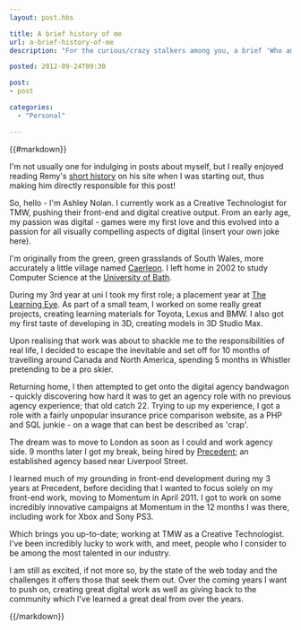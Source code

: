 ```yaml
---
layout: post.hbs

title: A brief history of me
url: a-brief-history-of-me
description: "For the curious/crazy stalkers among you, a brief 'Who am I', and how I've fallen into doing whatever it is that I do."

posted: 2012-09-24T09:30

post:
- post

categories:
  - "Personal"

---
```


{{#markdown}}

I'm not usually one for indulging in posts about myself, but I really enjoyed reading Remy's [short history](http://remysharp.com/about/) on his site when I was starting out, thus making him directly responsible for this post!

So, hello - I'm Ashley Nolan.  I currently work as a Creative Technologist for TMW, pushing their front-end and digital creative output.  From an early age, my passion was digital - games were my first love and this evolved into a passion for all visually compelling aspects of digital (insert your own joke here).

I'm originally from the green, green grasslands of South Wales, more accurately a little village named [Caerleon](http://www.caerleon.net/).  I left home in 2002 to study Computer Science at the [University of Bath](http://www.bath.ac.uk/).

During my 3rd year at uni I took my first role; a placement year at [The Learning Eye](http://www.thelearningeye.com/).  As part of a small team, I worked on some really great projects, creating learning materials for Toyota, Lexus and BMW.  I also got my first taste of developing in 3D, creating models in 3D Studio Max.

Upon realising that work was about to shackle me to the responsibilities of real life, I decided to escape the inevitable and set off for 10 months of travelling around Canada and North America, spending 5 months in Whistler pretending to be a pro skier.

Returning home, I then attempted to get onto the digital agency bandwagon - quickly discovering how hard it was to get an agency role with no previous agency experience; that old catch 22.  Trying to up my experience, I got a role with a fairly unpopular insurance price comparison website, as a PHP and SQL junkie - on a wage that can best be described as 'crap'.

The dream was to move to London as soon as I could and work agency side. 9 months later I got my break, being hired by [Precedent](http://www.precedent.co.uk/); an established agency based near Liverpool Street.

I learned much of my grounding in front-end development during my 3 years at Precedent, before deciding that I wanted to focus solely on my front-end work, moving to Momentum in April 2011.  I got to work on some incredibly innovative campaigns at Momentum in the 12 months I was there, including work for Xbox and Sony PS3.

Which brings you up-to-date; working at TMW as a Creative Technologist.  I've been incredibly lucky to work with, and meet, people who I consider to be among the most talented in our industry.

I am still as excited, if not more so, by the state of the web today and the challenges it offers those that seek them out.  Over the coming years I want to push on, creating great digital work as well as giving back to the community which I've learned a great deal from over the years.

{{/markdown}}
